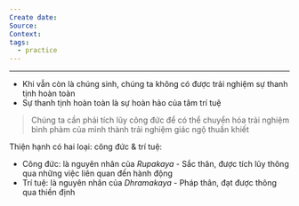 ```yaml
---
Create date: 
Source: 
Context: 
tags:
  - practice
---
```

---
- Khi vẫn còn là chúng sinh, chúng ta không có được trải nghiệm sự thanh tịnh hoàn toàn
- Sự thanh tịnh hoàn toàn là sự hoàn hảo của tâm trí tuệ 

> Chúng ta cần phải tích lũy công đức để có thể chuyển hóa trải nghiệm bình phàm của mình thành trải nghiệm giác ngộ thuần khiết

Thiện hạnh có hai loại: công đức & trí tuệ:
- Công đức: là nguyên nhân của *Rupakaya* - Sắc thân, được tích lũy thông qua những việc liên quan đến hành động
- Trí tuệ: là nguyên nhân của *Dhramakaya* - Pháp thân, đạt được thông qua thiền định
